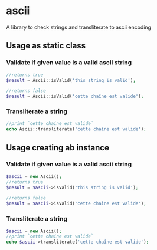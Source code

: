 # ascii
A library to check strings and transliterate to ascii encoding

## Usage as static class

### Validate if given value is a valid ascii string

```php
//returns true
$result = Ascii::isValid('this string is valid');

//returns false
$result = Ascii::isValid('cette chaîne est valide');
```

### Transliterate a string
```php
//print `cette chaine est valide`
echo Ascii::transliterate('cette chaîne est valide');
```

## Usage creating ab instance

### Validate if given value is a valid ascii string

```php
$ascii = new Ascii();
//returns true
$result = $ascii->isValid('this string is valid');

//returns false
$result = $ascii->isValid('cette chaîne est valide');
```

### Transliterate a string
```php
$ascii = new Ascii();
//print `cette chaine est valide`
echo $ascii->transliterate('cette chaîne est valide');
```